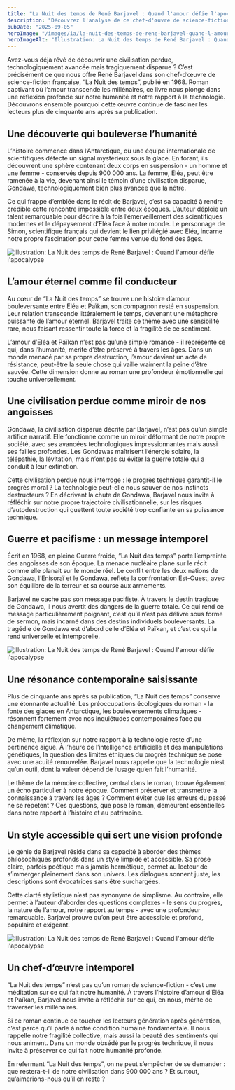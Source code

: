 ```yaml
---
title: "La Nuit des temps de René Barjavel : Quand l'amour défie l'apocalypse"
description: "Découvrez l'analyse de ce chef-d'œuvre de science-fiction française où l'amour éternel et la critique de notre civilisation s'entremêlent dans une vision prophé"
pubDate: "2025-09-05"
heroImage: "/images/ia/la-nuit-des-temps-de-rene-barjavel-quand-l-amour-defie-l-apocalypse-hero.png"
heroImageAlt: "Illustration: La Nuit des temps de René Barjavel : Quand l'amour défie l'apocalypse"
---
```


Avez-vous déjà rêvé de découvrir une civilisation perdue, technologiquement avancée mais tragiquement disparue ? C’est précisément ce que nous offre René Barjavel dans son chef-d’œuvre de science-fiction française, “La Nuit des temps”, publié en 1968. Roman captivant où l’amour transcende les millénaires, ce livre nous plonge dans une réflexion profonde sur notre humanité et notre rapport à la technologie. Découvrons ensemble pourquoi cette œuvre continue de fasciner les lecteurs plus de cinquante ans après sa publication.

## Une découverte qui bouleverse l’humanité
L’histoire commence dans l’Antarctique, où une équipe internationale de scientifiques détecte un signal mystérieux sous la glace. En forant, ils découvrent une sphère contenant deux corps en suspension - un homme et une femme - conservés depuis 900 000 ans. La femme, Eléa, peut être ramenée à la vie, devenant ainsi le témoin d’une civilisation disparue, Gondawa, technologiquement bien plus avancée que la nôtre.

Ce qui frappe d’emblée dans le récit de Barjavel, c’est sa capacité à rendre crédible cette rencontre impossible entre deux époques. L’auteur déploie un talent remarquable pour décrire à la fois l’émerveillement des scientifiques modernes et le dépaysement d’Eléa face à notre monde. Le personnage de Simon, scientifique français qui devient le lien privilégié avec Eléa, incarne notre propre fascination pour cette femme venue du fond des âges.

![Illustration: La Nuit des temps de René Barjavel : Quand l'amour défie l'apocalypse](/images/ia/la-nuit-des-temps-de-rene-barjavel-quand-l-amour-defie-l-apocalypse-inline.png)

## L’amour éternel comme fil conducteur
Au cœur de “La Nuit des temps” se trouve une histoire d’amour bouleversante entre Eléa et Païkan, son compagnon resté en suspension. Leur relation transcende littéralement le temps, devenant une métaphore puissante de l’amour éternel. Barjavel traite ce thème avec une sensibilité rare, nous faisant ressentir toute la force et la fragilité de ce sentiment.

L’amour d’Eléa et Païkan n’est pas qu’une simple romance - il représente ce qui, dans l’humanité, mérite d’être préservé à travers les âges. Dans un monde menacé par sa propre destruction, l’amour devient un acte de résistance, peut-être la seule chose qui vaille vraiment la peine d’être sauvée. Cette dimension donne au roman une profondeur émotionnelle qui touche universellement.

## Une civilisation perdue comme miroir de nos angoisses
Gondawa, la civilisation disparue décrite par Barjavel, n’est pas qu’un simple artifice narratif. Elle fonctionne comme un miroir déformant de notre propre société, avec ses avancées technologiques impressionnantes mais aussi ses failles profondes. Les Gondawas maîtrisent l’énergie solaire, la télépathie, la lévitation, mais n’ont pas su éviter la guerre totale qui a conduit à leur extinction.

Cette civilisation perdue nous interroge : le progrès technique garantit-il le progrès moral ? La technologie peut-elle nous sauver de nos instincts destructeurs ? En décrivant la chute de Gondawa, Barjavel nous invite à réfléchir sur notre propre trajectoire civilisationnelle, sur les risques d’autodestruction qui guettent toute société trop confiante en sa puissance technique.

## Guerre et pacifisme : un message intemporel
Écrit en 1968, en pleine Guerre froide, “La Nuit des temps” porte l’empreinte des angoisses de son époque. La menace nucléaire plane sur le récit comme elle planait sur le monde réel. Le conflit entre les deux nations de Gondawa, l’Enisoraï et le Gondawa, reflète la confrontation Est-Ouest, avec son équilibre de la terreur et sa course aux armements.

Barjavel ne cache pas son message pacifiste. À travers le destin tragique de Gondawa, il nous avertit des dangers de la guerre totale. Ce qui rend ce message particulièrement poignant, c’est qu’il n’est pas délivré sous forme de sermon, mais incarné dans des destins individuels bouleversants. La tragédie de Gondawa est d’abord celle d’Eléa et Païkan, et c’est ce qui la rend universelle et intemporelle.

![Illustration: La Nuit des temps de René Barjavel : Quand l'amour défie l'apocalypse](/images/ia/la-nuit-des-temps-rene-barjavel-2.png)

## Une résonance contemporaine saisissante
Plus de cinquante ans après sa publication, “La Nuit des temps” conserve une étonnante actualité. Les préoccupations écologiques du roman - la fonte des glaces en Antarctique, les bouleversements climatiques - résonnent fortement avec nos inquiétudes contemporaines face au changement climatique.

De même, la réflexion sur notre rapport à la technologie reste d’une pertinence aiguë. À l’heure de l’intelligence artificielle et des manipulations génétiques, la question des limites éthiques du progrès technique se pose avec une acuité renouvelée. Barjavel nous rappelle que la technologie n’est qu’un outil, dont la valeur dépend de l’usage qu’en fait l’humanité.

Le thème de la mémoire collective, central dans le roman, trouve également un écho particulier à notre époque. Comment préserver et transmettre la connaissance à travers les âges ? Comment éviter que les erreurs du passé ne se répètent ? Ces questions, que pose le roman, demeurent essentielles dans notre rapport à l’histoire et au patrimoine.

## Un style accessible qui sert une vision profonde
Le génie de Barjavel réside dans sa capacité à aborder des thèmes philosophiques profonds dans un style limpide et accessible. Sa prose claire, parfois poétique mais jamais hermétique, permet au lecteur de s’immerger pleinement dans son univers. Les dialogues sonnent juste, les descriptions sont évocatrices sans être surchargées.

Cette clarté stylistique n’est pas synonyme de simplisme. Au contraire, elle permet à l’auteur d’aborder des questions complexes - le sens du progrès, la nature de l’amour, notre rapport au temps - avec une profondeur remarquable. Barjavel prouve qu’on peut être accessible et profond, populaire et exigeant.

![Illustration: La Nuit des temps de René Barjavel : Quand l'amour défie l'apocalypse](/images/ia/la-nuit-des-temps-rene-barjavel-1.png)

## Un chef-d’œuvre intemporel
“La Nuit des temps” n’est pas qu’un roman de science-fiction - c’est une méditation sur ce qui fait notre humanité. À travers l’histoire d’amour d’Eléa et Païkan, Barjavel nous invite à réfléchir sur ce qui, en nous, mérite de traverser les millénaires.

Si ce roman continue de toucher les lecteurs génération après génération, c’est parce qu’il parle à notre condition humaine fondamentale. Il nous rappelle notre fragilité collective, mais aussi la beauté des sentiments qui nous animent. Dans un monde obsédé par le progrès technique, il nous invite à préserver ce qui fait notre humanité profonde.

En refermant “La Nuit des temps”, on ne peut s’empêcher de se demander : que restera-t-il de notre civilisation dans 900 000 ans ? Et surtout, qu’aimerions-nous qu’il en reste ?